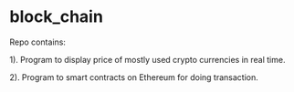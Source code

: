 # block_chain

Repo contains:

1). Program to display price of mostly used crypto currencies in real time.

2). Program to smart contracts on Ethereum for doing transaction.
